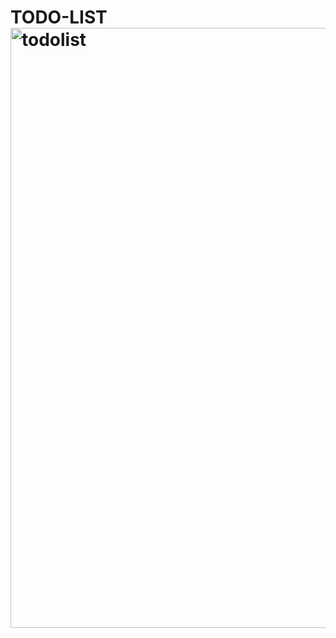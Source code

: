 # TODO-LIST<img width="960" alt="todolist" src="https://user-images.githubusercontent.com/78247158/149090832-d217d5a5-2cd9-4098-97b1-ee0fce679904.png">
